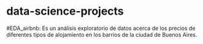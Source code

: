 # data-science-projects

#EDA_airbnb: Es un análisis exploratorio de datos acerca de los precios de diferentes tipos de alojamiento en los barrios de la ciudad de Buenos Aires. 
